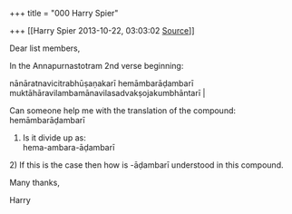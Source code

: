 +++
title = "000 Harry Spier"

+++
[[Harry Spier	2013-10-22, 03:03:02 [Source](https://groups.google.com/g/samskrita/c/rPIgRnqLRUw)]]



Dear list members,  
  
In the Annapurnastotram 2nd verse beginning:  

nānāratnavicitrabhūṣaṇakarī hemāmbarāḍambarī  
muktāhāravilambamānavilasadvakṣojakumbhāntarī \|

Can someone help me with the translation of the compound:  
hemāmbarāḍambarī

1) Is it divide up as:  
hema-ambara-āḍambarī

2\) If this is the case then how is -āḍambarī understood in this compound.

  

Many thanks,

Harry  

